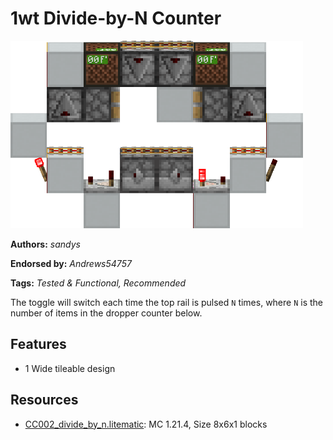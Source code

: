 # 1wt Divide-by-N Counter
<img alt="image.png" src="images/image.png?raw=1" height="300px">

**Authors:** *sandys*

**Endorsed by:** *Andrews54757*

**Tags:** *Tested & Functional, Recommended*

The toggle will switch each time the top rail is pulsed `N` times, where `N` is the number of items in the dropper counter below.

## Features
- 1 Wide tileable design

## Resources
- [CC002_divide_by_n.litematic](attachments/CC002_divide_by_n.litematic): MC 1.21.4, Size 8x6x1 blocks
